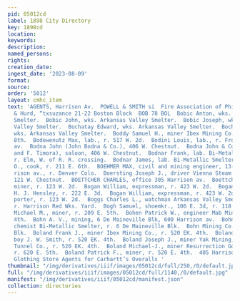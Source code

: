 ```yaml
---
pid: 05012cd
label: 1898 City Directory
key: 1898cd
location: 
keywords: 
description: 
named_persons: 
rights: 
creation_date: 
ingest_date: '2023-08-09'
format: 
source: 
order: '5012'
layout: cmhc_item
text: 'AGENTS, Harrison Av.  POWELL & SMITH si  Fire Association of Philadelph  Milner
  & Hurd, “txsuzance 21-22 Boston Block  BOB 78 BOL  Bobic Anton, wks. Arkansas Valley
  Smelter.  Bobic John, wks. Arkansas Valley Smelter.  Bobic Joseph, wks. Arkansas
  Valley Smelter.  Bochatay Edward, wks. Arkansas Valley Smelter.  Bochatay Louis,
  wks. Arkansas Valley Smelter.  Boddy Samuel H., miner Ibex Mining Co., r. 503 E.
  8th.  Bodewenutz Max, lab., r. 517 W. 2d.  Bodini Louis, lab., r. Front, cor. Harrison
  av.  Bodna John (John Bodna & Co.), 406 W. Chestnut.  Bodna John & Co. (J. Bodna
  and F. Timora), saloon, 406 W. Chestnut.  Bodnar Frank, lab. Bi-Metallic Smelter,
  r. Elm, W. of R. R. crossing.  Bodnar James, lab. Bi-Metallic Smelter.  Bogel Osear
  O., cook, r. 211 E. 6th.  BOEHMER MAX, civil and mining engineer, 13-15, 501 Har-
  rison av., r. Denver Colo.  Boersting Joseph J., driver Vienna Steam Laundry, r.
  121 W. Chestnut.  BOETTCHER CHARLES, office 305 Harrison av.  Boettcher Charles,
  miner, r. 123 W. 2d.  Bogan William, expressman, r. 423 W. 2d.  Bogan John, lab.
  H. J. Hensley, r. 222 E. 3d.  Bogan William, expressman, r. 423 W. 2d.  Bogard Bernard,
  porter, r. 123 W. 2d.  Boggs Charles L., watchman Arkansas Valley Smelting Co.,
  r. Harrison Red Wks. Yard.  Bogh Samuel, shoemkr., 106 E. 3d, r. 118 E. 3d.  Bohen
  Michael M., miner, r. 209 E. 5th.  Bohen Patrick W., engineer Mab Mine, r. 504 E.
  4th.  Bohn A. V., mining, 6 De Maineville Blk, 600 Harrison av.  Bohn Charles A.,
  chemist Bi-Metallic Smelter, r. 6 De Maineville Blk.  Bohn Mining Co., 6 De Maineville
  Blk.  Boland Frank J., miner Ibex Mining Co., r. 520 EK. 4th.  Boland George, cash
  boy J. W. Smith, r. 520 EK. 4th.  Boland Joseph J., miner Yak Mining, Milling &
  Tunnel Co., r. 520 EK. 4th.  Boland Michael-J., miner Resurrection Gold Mining Co.,
  r. 620 E. 5th.  Boland Patrick F., miner, r. 520 E. 4th.  405 Harrison Av.  Hayden’s
  Glothing Store Agents for Carhartt’s Overalls '
thumbnail: "/img/derivatives/iiif/images/05012cd/full/250,/0/default.jpg"
full: "/img/derivatives/iiif/images/05012cd/full/1140,/0/default.jpg"
manifest: "/img/derivatives/iiif/05012cd/manifest.json"
collection: directories
---
```

